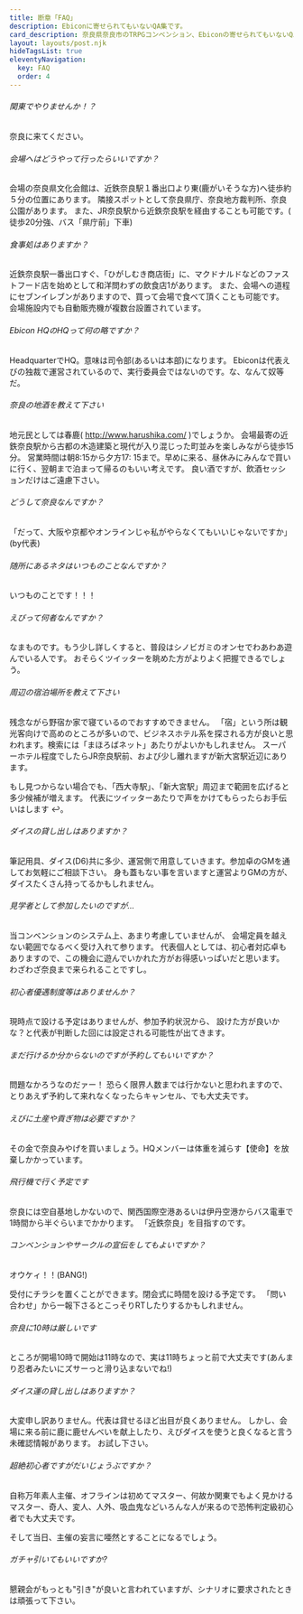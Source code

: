 ```yaml
---
title: 断章「FAQ」
description: Ebiconに寄せられてもいないQA集です。
card_description: 奈良県奈良市のTRPGコンベンション、Ebiconの寄せられてもいないQA集です。
layout: layouts/post.njk
hideTagsList: true
eleventyNavigation:
  key: FAQ
  order: 4
---
```


###### 関東でやりませんか！？

奈良に来てください。

###### 会場へはどうやって行ったらいいですか？

会場の奈良県文化会館は、近鉄奈良駅１番出口より東(鹿がいそうな方)へ徒歩約５分の位置にあります。 隣接スポットとして奈良県庁、奈良地方裁判所、奈良公園があります。 また、JR奈良駅から近鉄奈良駅を経由することも可能です。(
徒歩20分強、バス「県庁前」下車)

###### 食事処はありますか？

近鉄奈良駅一番出口すぐ、「ひがしむき商店街」に、マクドナルドなどのファストフード店を始めとして和洋問わずの飲食店1があります。 また、会場への道程にセブンイレブンがありますので、買って会場で食べて頂くことも可能です。
会場施設内でも自動販売機が複数台設置されています。

###### Ebicon HQのHQって何の略ですか？

HeadquarterでHQ。意味は司令部(あるいは本部)になります。 Ebiconは代表えびの独裁で運営されているので、実行委員会ではないのです。な、なんて奴等だ。

###### 奈良の地酒を教えて下さい

地元民としては春鹿( http://www.harushika.com/ )でしょうか。 会場最寄の近鉄奈良駅から古都の木造建築と現代が入り混じった町並みを楽しみながら徒歩15分。 営業時間は朝8:15から夕方17:
15まで。早めに来る、昼休みにみんなで買いに行く、翌朝まで泊まって帰るのもいい考えです。 良い酒ですが、飲酒セッションだけはご遠慮下さい。

###### どうして奈良なんですか？

「だって、大阪や京都やオンラインじゃ私がやらなくてもいいじゃないですか」(by代表)

###### 随所にあるネタはいつものことなんですか？

いつものことです！！！

###### えびって何者なんですか？

なまものです。もう少し詳しくすると、普段はシノビガミのオンセでわあわあ遊んでいる人です。 おそらくツイッターを眺めた方がよりよく把握できるでしょう。

###### 周辺の宿泊場所を教えて下さい

残念ながら野宿か家で寝ているのでおすすめできません。 「宿」という所は観光客向けで高めのところが多いので、ビジネスホテル系を探される方が良いと思われます。検索には「まほろばネット」あたりがよいかもしれません。
スーパーホテル程度でしたらJR奈良駅前、および少し離れますが新大宮駅近辺にあります。

もし見つからない場合でも、「西大寺駅」、「新大宮駅」周辺まで範囲を広げると多少候補が増えます。 代表にツイッターあたりで声をかけてもらったらお手伝いはします ↩。

###### ダイスの貸し出しはありますか？

筆記用具、ダイス(D6)共に多少、運営側で用意していきます。参加卓のGMを通してお気軽にご相談下さい。 身も蓋もない事を言いますと運営よりGMの方が、ダイスたくさん持ってるかもしれません。

###### 見学者として参加したいのですが…

当コンベンションのシステム上、あまり考慮していませんが、 会場定員を越えない範囲でなるべく受け入れて参ります。 代表個人としては、初心者対応卓もありますので、この機会に遊んでいかれた方がお得感いっぱいだと思います。
わざわざ奈良まで来られることですし。

###### 初心者優遇制度等はありませんか？

現時点で設ける予定はありませんが、参加予約状況から、 設けた方が良いかな？と代表が判断した回には設定される可能性が出てきます。

###### まだ行けるか分からないのですが予約してもいいですか？

問題なかろうなのだァー！ 恐らく限界人数までは行かないと思われますので、とりあえず予約して来れなくなったらキャンセル、でも大丈夫です。

###### えびに土産や貢ぎ物は必要ですか？

その金で奈良みやげを買いましょう。HQメンバーは体重を減らす【使命】を放棄しかかっています。

###### 飛行機で行く予定です

奈良には空自基地しかないので、関西国際空港あるいは伊丹空港からバス電車で1時間から半ぐらいまでかかります。 「近鉄奈良」を目指すのです。

###### コンベンションやサークルの宣伝をしてもよいですか？

オウケィ！！(BANG!)

受付にチラシを置くことができます。閉会式に時間を設ける予定です。 「問い合わせ」から一報下さるとこっそりRTしたりするかもしれません。

###### 奈良に10時は厳しいです

ところが開場10時で開始は11時なので、実は11時ちょっと前で大丈夫です(あんまり忍者みたいにズサーっと滑り込まないでね!)

###### ダイス運の貸し出しはありますか？

大変申し訳ありません。代表は貸せるほど出目が良くありません。 しかし、会場に来る前に鹿に鹿せんべいを献上したり、えびダイスを使うと良くなると言う未確認情報があります。 お試し下さい。

###### 超絶初心者ですがだいじょうぶですか？

自称万年素人主催、オフラインは初めてマスター、何故か関東でもよく見かけるマスター、奇人、変人、人外、吸血鬼などいろんな人が来るので恐怖判定級初心者でも大丈夫です。

そして当日、主催の妄言に唖然とすることになるでしょう。

###### ガチャ引いてもいいですか?
懇親会がもっとも"引き"が良いと言われていますが、シナリオに要求されたときは頑張って下さい。